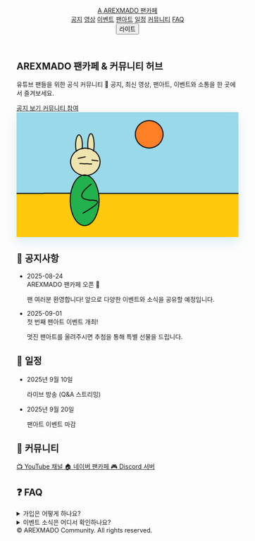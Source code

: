 <!DOCTYPE html>
<html lang="ko" class="scroll-smooth">
<head>
  <meta charset="UTF-8" />
  <meta name="viewport" content="width=device-width, initial-scale=1" />
  <title>AREXMADO 팬카페 | YouTube 커뮤니티</title>
  <meta name="description" content="AREXMADO 유튜브 팬들을 위한 공식 팬카페: 공지, 최신 영상, 일정, 팬아트, 이벤트, 소통." />
  <meta property="og:title" content="AREXMADO 팬카페" />
  <meta property="og:description" content="공지 · 최신 영상 · 팬아트 · 이벤트 · 소통" />
  <meta property="og:type" content="website" />
  <meta property="og:image" content="./images/og-image.png" />
  <meta name="theme-color" content="#0ea5e9" />
  <script src="https://cdn.tailwindcss.com"></script>
  <style>
    .card-glow { box-shadow: 0 10px 25px rgba(2,132,199,.15); }
    .hide { display: none; }
  </style>
</head>
<body class="bg-slate-950 text-slate-100 selection:bg-cyan-400/40">

<!-- 헤더 -->
<header class="fixed inset-x-0 top-0 z-50 backdrop-blur bg-slate-900/80 border-b border-slate-800">
  <div class="mx-auto max-w-6xl px-4 py-3 flex items-center gap-4">
    <a href="#top" class="flex items-center gap-2">
      <span class="inline-flex h-8 w-8 items-center justify-center rounded-xl bg-cyan-500 font-bold text-slate-900">A</span>
      <span class="font-semibold">AREXMADO 팬카페</span>
    </a>
    <nav class="ml-auto hidden md:flex gap-5 text-sm text-slate-300">
      <a href="#news" class="hover:text-white">공지</a>
      <a href="#videos" class="hover:text-white">영상</a>
      <a href="#events" class="hover:text-white">이벤트</a>
      <a href="#gallery" class="hover:text-white">팬아트</a>
      <a href="#schedule" class="hover:text-white">일정</a>
      <a href="#community" class="hover:text-white">커뮤니티</a>
      <a href="#faq" class="hover:text-white">FAQ</a>
    </nav>
    <button id="themeToggle" class="ml-4 rounded-xl border border-slate-700 px-3 py-1 text-sm">라이트</button>
  </div>
</header>

<!-- Hero -->
<section id="top" class="pt-28">
  <div class="mx-auto max-w-6xl px-4">
    <div class="rounded-3xl bg-gradient-to-br from-sky-700/50 via-slate-900 to-slate-900 p-1">
      <div class="rounded-3xl bg-slate-950/70 p-6 md:p-10">
        <div class="grid md:grid-cols-2 gap-8 items-center">
          <div>
            <h1 class="text-3xl md:text-5xl font-extrabold leading-tight">
              AREXMADO 팬카페 & 커뮤니티 허브
            </h1>
            <p class="mt-4 text-slate-300 text-lg">
              유튜브 팬들을 위한 공식 커뮤니티 🎉  
              공지, 최신 영상, 팬아트, 이벤트와 소통을 한 곳에서 즐겨보세요.
            </p>
            <div class="mt-6 flex flex-wrap gap-3">
              <a href="#news" class="px-5 py-3 rounded-2xl bg-cyan-500 text-slate-900 font-semibold hover:opacity-90">
                공지 보기
              </a>
              <a href="#community" class="px-5 py-3 rounded-2xl border border-slate-700 hover:bg-slate-800">
                커뮤니티 참여
              </a>
            </div>
          </div>
          <div class="relative">
            <img src="./images/og-image.png" alt="AREXMADO 팬카페" class="rounded-3xl card-glow">
          </div>
        </div>
      </div>
    </div>
  </div>
</section>

<!-- 공지 -->
<section id="news" class="max-w-6xl mx-auto px-4 py-16">
  <h2 class="text-2xl md:text-3xl font-bold mb-6">📢 공지사항</h2>
  <ul class="space-y-4">
    <li class="p-5 rounded-2xl bg-slate-900/70 border border-slate-800">
      <div class="text-sm text-slate-400">2025-08-24</div>
      <div class="font-semibold mt-1">AREXMADO 팬카페 오픈 🎊</div>
      <p class="mt-1 text-slate-300">팬 여러분 환영합니다! 앞으로 다양한 이벤트와 소식을 공유할 예정입니다.</p>
    </li>
    <li class="p-5 rounded-2xl bg-slate-900/70 border border-slate-800">
      <div class="text-sm text-slate-400">2025-09-01</div>
      <div class="font-semibold mt-1">첫 번째 팬아트 이벤트 개최!</div>
      <p class="mt-1 text-slate-300">멋진 팬아트를 올려주시면 추첨을 통해 특별 선물을 드립니다.</p>
    </li>
  </ul>
</section>

<!-- 일정 -->
<section id="schedule" class="max-w-6xl mx-auto px-4 py-16">
  <h2 class="text-2xl md:text-3xl font-bold mb-6">📅 일정</h2>
  <ul class="space-y-4">
    <li class="p-5 rounded-2xl bg-slate-900/70 border border-slate-800">
      <div class="font-semibold">2025년 9월 10일</div>
      <p class="text-slate-300">라이브 방송 (Q&A 스트리밍)</p>
    </li>
    <li class="p-5 rounded-2xl bg-slate-900/70 border border-slate-800">
      <div class="font-semibold">2025년 9월 20일</div>
      <p class="text-slate-300">팬아트 이벤트 마감</p>
    </li>
  </ul>
</section>

<!-- 커뮤니티 -->
<section id="community" class="max-w-6xl mx-auto px-4 py-16">
  <h2 class="text-2xl md:text-3xl font-bold mb-6">💬 커뮤니티</h2>
  <div class="grid md:grid-cols-3 gap-6">
    <a href="https://www.youtube.com/@arexmado" target="_blank"
       class="p-6 rounded-2xl bg-slate-900/70 border border-slate-800 hover:bg-slate-800">
       📺 YouTube 채널
    </a>
    <a href="https://cafe.naver.com/arex" target="_blank"
       class="p-6 rounded-2xl bg-slate-900/70 border border-slate-800 hover:bg-slate-800">
       🏠 네이버 팬카페
    </a>
    <a href="https://discord.gg/XKmYrcWu" target="_blank"
       class="p-6 rounded-2xl bg-slate-900/70 border border-slate-800 hover:bg-slate-800">
       🎮 Discord 서버
    </a>
  </div>
</section>

<!-- FAQ -->
<section id="faq" class="max-w-6xl mx-auto px-4 py-16">
  <h2 class="text-2xl md:text-3xl font-bold mb-6">❓ FAQ</h2>
  <div class="space-y-4">
    <details class="rounded-2xl bg-slate-900/70 border border-slate-800 p-4">
      <summary class="cursor-pointer font-semibold">가입은 어떻게 하나요?</summary>
      <p class="mt-2 text-slate-300">이 사이트 자체는 정적 사이트라 가입 기능이 없습니다.  
      팬카페 또는 Discord 서버에서 가입하실 수 있습니다.</p>
    </details>
    <details class="rounded-2xl bg-slate-900/70 border border-slate-800 p-4">
      <summary class="cursor-pointer font-semibold">이벤트 소식은 어디서 확인하나요?</summary>
      <p class="mt-2 text-slate-300">공지사항 섹션과 유튜브 커뮤니티, 팬카페 공지 게시판을 확인해주세요.</p>
    </details>
  </div>
</section>

<!-- 푸터 -->
<footer class="border-t border-slate-800 py-10 text-center text-sm text-slate-500">
  © <span id="year"></span> AREXMADO Community. All rights reserved.
</footer>

<script>
  // 연도 표시
  document.getElementById("year").textContent = new Date().getFullYear();

  // 라이트/다크 모드 토글
  const themeBtn = document.getElementById("themeToggle");
  themeBtn.addEventListener("click", () => {
    document.body.classList.toggle("bg-white");
    document.body.classList.toggle("text-slate-900");
    document.body.classList.toggle("bg-slate-950");
    document.body.classList.toggle("text-slate-100");
    themeBtn.textContent =
      themeBtn.textContent === "라이트" ? "다크" : "라이트";
  });

  // 🔥 스크롤에 따라 헤더 숨김/등장
  const header = document.querySelector("header");
  let lastScroll = 0;

  window.addEventListener("scroll", () => {
    let currentScroll = window.pageYOffset;

    if (currentScroll > lastScroll && currentScroll > 50) {
      // 아래로 스크롤 → 헤더 숨김
      header.style.transform = "translateY(-3.2%)";
    } else {
      // 위로 스크롤 → 헤더 보이기
      header.style.transform = "translateY(0)";
    }

    lastScroll = currentScroll;
  });
</script>


</body>
</html>
